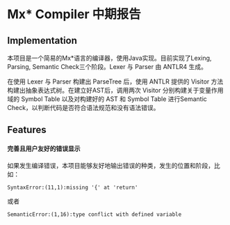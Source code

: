 # Mx* Compiler 中期报告



## Implementation

本项目是一个简易的Mx*语言的编译器，使用Java实现。目前实现了Lexing, Parsing, Semantic Check三个阶段。Lexer 与 Parser 由 ANTLR4 生成。

在使用 Lexer 与 Parser 构建出 ParseTree 后，使用 ANTLR 提供的 Visitor 方法构建出抽象表达式树。在建立好AST后，调用两次 Visitor 分别构建关于变量作用域的 Symbol Table 以及对构建好的 AST 和 Symbol Table 进行Semantic Check，以判断代码是否符合语法规范和没有语法错误。



## Features

#### 完善且用户友好的错误显示

如果发生编译错误，本项目能够友好地输出错误的种类，发生的位置和阶段，比如：

```
SyntaxError:(11,1):missing '{' at 'return'
```

或者

```
SemanticError:(1,16):type conflict with defined variable
```

